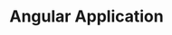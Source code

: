 
# Angular Application

<!--
Put a screenshot of the generated angular application on the left
Put a screenshot of contract on the right
-->
